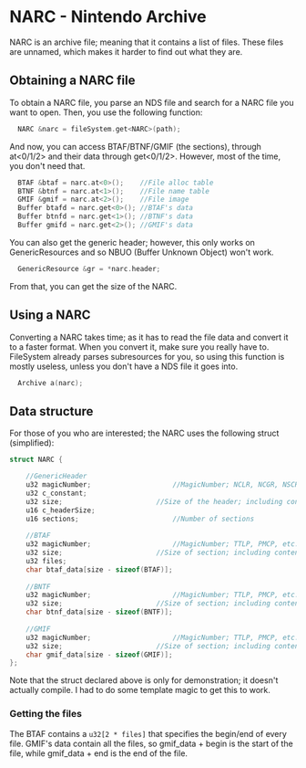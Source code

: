 # NARC - Nintendo Archive
NARC is an archive file; meaning that it contains a list of files. These files are unnamed, which makes it harder to find out what they are.
## Obtaining a NARC file
To obtain a NARC file, you parse an NDS file and search for a NARC file you want to open. Then, you use the following function:
```cpp
  NARC &narc = fileSystem.get<NARC>(path);
```
And now, you can access BTAF/BTNF/GMIF (the sections), through at<0/1/2> and their data through get<0/1/2>. However, most of the time, you don't need that.
```cpp
  BTAF &btaf = narc.at<0>();    //File alloc table
  BTNF &btnf = narc.at<1>();    //File name table
  GMIF &gmif = narc.at<2>();    //File image
  Buffer btafd = narc.get<0>(); //BTAF's data
  Buffer btnfd = narc.get<1>(); //BTNF's data
  Buffer gmifd = narc.get<2>(); //GMIF's data
```
You can also get the generic header; however, this only works on GenericResources and so NBUO (Buffer Unknown Object) won't work.
```cpp
  GenericResource &gr = *narc.header;
```
From that, you can get the size of the NARC.
## Using a NARC
Converting a NARC takes time; as it has to read the file data and convert it to a faster format. When you convert it, make sure you really have to. FileSystem already parses subresources for you, so using this function is mostly useless, unless you don't have a NDS file it goes into.
```cpp
  Archive a(narc);
```
## Data structure
For those of you who are interested; the NARC uses the following struct (simplified):
```cpp
struct NARC {

	//GenericHeader
	u32 magicNumber;					//MagicNumber; NCLR, NCGR, NSCR, etc.
	u32 c_constant;
	u32 size;						//Size of the header; including contents
	u16 c_headerSize;
	u16 sections;						//Number of sections
    
	//BTAF
	u32 magicNumber;					//MagicNumber; TTLP, PMCP, etc.
	u32 size;						//Size of section; including contents
	u32 files;
	char btaf_data[size - sizeof(BTAF)];
    
	//BNTF
	u32 magicNumber;					//MagicNumber; TTLP, PMCP, etc.
	u32 size;						//Size of section; including contents
	char btnf_data[size - sizeof(BNTF)];
  
	//GMIF
	u32 magicNumber;					//MagicNumber; TTLP, PMCP, etc.
	u32 size;						//Size of section; including contents
	char gmif_data[size - sizeof(GMIF)];
};
```
Note that the struct declared above is only for demonstration; it doesn't actually compile. I had to do some template magic to get this to work.
### Getting the files
The BTAF contains a `u32[2 * files]` that specifies the begin/end of every file. GMIF's data contain all the files, so gmif_data + begin is the start of the file, while gmif_data + end is the end of the file. 
